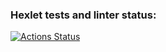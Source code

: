### Hexlet tests and linter status:
[![Actions Status](https://github.com/ulanivan/backend-project-lvl3/workflows/hexlet-check/badge.svg)](https://github.com/ulanivan/backend-project-lvl3/actions)